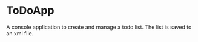 # ToDoApp
A console application to create and manage a todo list. The list is saved to an xml file. 